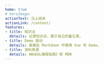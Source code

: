 ```yaml
---
home: true
# heroImage: 
actionText: 马上阅读
actionLink: /content/
features:
- title: 知识点
  details: 记录知识点，属于自己的备忘录。
- title: Demo 驱动
  details: 直接在 Markdown 中使用 Vue 写 Demo。
- title: 资料来源
  details: 《WebGL编程指南》和 MDN
---
```


